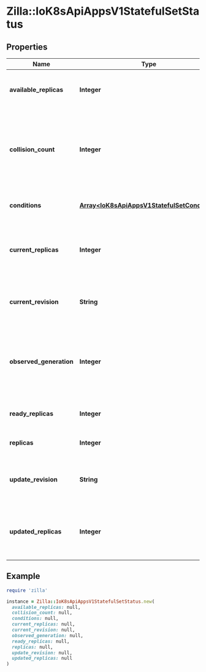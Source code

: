 # Zilla::IoK8sApiAppsV1StatefulSetStatus

## Properties

| Name | Type | Description | Notes |
| ---- | ---- | ----------- | ----- |
| **available_replicas** | **Integer** | Total number of available pods (ready for at least minReadySeconds) targeted by this statefulset. | [optional] |
| **collision_count** | **Integer** | collisionCount is the count of hash collisions for the StatefulSet. The StatefulSet controller uses this field as a collision avoidance mechanism when it needs to create the name for the newest ControllerRevision. | [optional] |
| **conditions** | [**Array&lt;IoK8sApiAppsV1StatefulSetCondition&gt;**](IoK8sApiAppsV1StatefulSetCondition.md) | Represents the latest available observations of a statefulset&#39;s current state. | [optional] |
| **current_replicas** | **Integer** | currentReplicas is the number of Pods created by the StatefulSet controller from the StatefulSet version indicated by currentRevision. | [optional] |
| **current_revision** | **String** | currentRevision, if not empty, indicates the version of the StatefulSet used to generate Pods in the sequence [0,currentReplicas). | [optional] |
| **observed_generation** | **Integer** | observedGeneration is the most recent generation observed for this StatefulSet. It corresponds to the StatefulSet&#39;s generation, which is updated on mutation by the API Server. | [optional] |
| **ready_replicas** | **Integer** | readyReplicas is the number of pods created for this StatefulSet with a Ready Condition. | [optional] |
| **replicas** | **Integer** | replicas is the number of Pods created by the StatefulSet controller. |  |
| **update_revision** | **String** | updateRevision, if not empty, indicates the version of the StatefulSet used to generate Pods in the sequence [replicas-updatedReplicas,replicas) | [optional] |
| **updated_replicas** | **Integer** | updatedReplicas is the number of Pods created by the StatefulSet controller from the StatefulSet version indicated by updateRevision. | [optional] |

## Example

```ruby
require 'zilla'

instance = Zilla::IoK8sApiAppsV1StatefulSetStatus.new(
  available_replicas: null,
  collision_count: null,
  conditions: null,
  current_replicas: null,
  current_revision: null,
  observed_generation: null,
  ready_replicas: null,
  replicas: null,
  update_revision: null,
  updated_replicas: null
)
```

